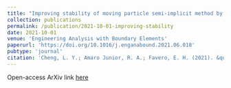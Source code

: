 ```yaml
---
title: "Improving stability of moving particle semi-implicit method by source terms based on time-scale correction of particle-level impulses"
collection: publications
permalink: /publication/2021-10-01-improving-stability
date: 2021-10-01
venue: 'Engineering Analysis with Boundary Elements'
paperurl: 'https://doi.org/10.1016/j.enganabound.2021.06.018'
pubtype: 'journal'
citation: 'Cheng, L. Y.; Amaro Junior, R. A.; Favero, E. H. (2021). &quot;Improving stability of moving particle semi-implicit method by source terms based on time-scale correction of particle-level impulses.&quot; <i>Engineering Analysis with Boundary Elements</i>, 131: 118-145'
---
```


Open-access ArXiv link <a href="https://doi.org/10.48550/arXiv.2203.08873" target="_blank">here</a>